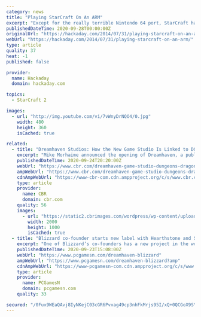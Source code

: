 ```yaml
---
category: news
title: "Playing StarCraft On An ARM"
excerpt: "Except for the really terrible Nintendo 64 port, StarCraft has always been bound to desktop and laptop PCs. Blizzard could take the code for StarCraft, port it to an ARM platform, put a version on ..."
publishedDateTime: 2020-09-28T00:00:00Z
originalUrl: "https://hackaday.com/2014/07/31/playing-starcraft-on-an-arm/"
webUrl: "https://hackaday.com/2014/07/31/playing-starcraft-on-an-arm/"
type: article
quality: 37
heat: -1
published: false

provider:
  name: Hackaday
  domain: hackaday.com

topics:
  - StarCraft 2

images:
  - url: "http://img.youtube.com/vi/7vWnyDrNQO4/0.jpg"
    width: 480
    height: 360
    isCached: true

related:
  - title: "Dreamhaven Studios: How the New Game Studio Is Linked to D&D & StarCraft"
    excerpt: "Mike Morhaime announced the opening of Dreamhaven, a publisher with two in-house studios full of talent from Blizzard and other big name franchises."
    publishedDateTime: 2020-09-24T20:20:00Z
    webUrl: "https://www.cbr.com/dreamhaven-game-studio-dungeons-dragons-starcraft/"
    ampWebUrl: "https://www.cbr.com/dreamhaven-game-studio-dungeons-dragons-starcraft/amp/"
    cdnAmpWebUrl: "https://www-cbr-com.cdn.ampproject.org/c/s/www.cbr.com/dreamhaven-game-studio-dungeons-dragons-starcraft/amp/"
    type: article
    provider:
      name: CBR
      domain: cbr.com
    quality: 56
    images:
      - url: "https://static2.cbrimages.com/wordpress/wp-content/uploads/2020/09/Dreamhaven-Dungeons-and-Dragons-1.jpg"
        width: 2000
        height: 1000
        isCached: true
  - title: "Blizzard co-founder starts new label with Hearthstone and StarCraft vets in tow"
    excerpt: "One of Blizzard’s co-founders has a new project in the works and heaps of StarCraft 2 and Hearthstone veterans are along for the ride. Long-serving Blizzard CEO Mike Morhaime has set up a publishing label called Dreamhaven with two studios called ..."
    publishedDateTime: 2020-09-23T15:08:00Z
    webUrl: "https://www.pcgamesn.com/dreamhaven-blizzard"
    ampWebUrl: "https://www.pcgamesn.com/dreamhaven-blizzard?amp"
    cdnAmpWebUrl: "https://www-pcgamesn-com.cdn.ampproject.org/c/s/www.pcgamesn.com/dreamhaven-blizzard?amp"
    type: article
    provider:
      name: PCGamesN
      domain: pcgamesn.com
    quality: 33

secured: "/0Fux9WEaQAvj8IyNKejC03cGR6Pvxag49cp3nhFkMrjs95I/xQ+0QCGoX9SYAODdVZVmus9jVqnPzokYP+ky8a5J9mh9jLBgKBkxE5dRQOfVKiHUofEE1BZ7sDqp+a9WVBb+2TjUofnPtuiurmtytbfFSQSSCB3QZMHcb6173a+9X/rykzPT7ZYpcOJOv6Ux5kU+axNiYbvj4Wp45Y7rAKq5g4j36yhTFcyneemVH+KBGssLj1vfVvNeShQhsvC1f9jhiyynM6fCWvPdozXAcW4zDZe633Ar1OT66LQdFNHoVHDWQHjBX3BP6cTleEz38Y77mKJrM14oWQUoYI2VRs3hBxX1sc8O45wLK925fw=;gqeXGDyUMC1NCQ+Wi4HlaQ=="
---
```


